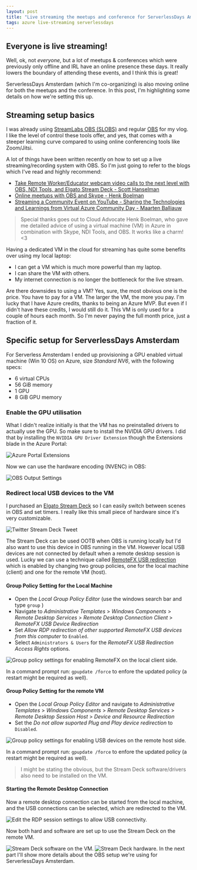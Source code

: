 ```yaml
---
layout: post
title: "Live streaming the meetups and conference for ServerlessDays Amsterdam - Part 1"
tags: azure live-streaming serverlessdays
---
```


## Everyone is live streaming!

Well, ok, not *everyone*, but a lot of meetups & conferences which were previously only offline and IRL have an online presence these days. It really lowers the boundary of attending these events, and I think this is great!

ServerlessDays Amsterdam (which I'm co-organizing) is also moving online for both the meetups and the conference. In this post, I'm highlighting some details on how we're setting this up.

<!--more-->

## Streaming setup basics

I was already using [StreamLabs OBS (SLOBS)](https://streamlabs.com/streamlabs-obs) and regular [OBS](https://obsproject.com/) for my vlog. I like the level of control these tools offer, and yes, that comes with a steeper learning curve compared to using online conferencing tools like Zoom/Jitsi.

A lot of things have been written recently on how to set up a live streaming/recording system with OBS. So I'm just going to refer to the blogs which I've read and highly recommend:

- [Take Remote Worker/Educator webcam video calls to the next level with OBS, NDI Tools, and Elgato Stream Deck - Scott Hanselman](https://www.hanselman.com/blog/TakeRemoteWorkerEducatorWebcamVideoCallsToTheNextLevelWithOBSNDIToolsAndElgatoStreamDeck.aspx)
- [Online meetups with OBS and Skype - Henk Boelman](https://www.henkboelman.com/articles/online-meetups-with-obs-and-skype/)
- [Streaming a Community Event on YouTube - Sharing the Technologies and Learnings from Virtual Azure Community Day - Maarten Balliauw](https://blog.maartenballiauw.be/post/2020/04/02/streaming-a-community-event-on-youtube-sharing-the-technologies-and-learnings-from-virtual-azure-community-day.html)

> Special thanks goes out to Cloud Advocate Henk Boelman, who gave me detailed advice of using a virtual machine (VM) in Azure in combination with Skype, NDI Tools, and OBS. It works like a charm! <3

Having a dedicated VM in the cloud for streaming has quite some benefits over using my local laptop:
- I can get a VM which is much more powerful than my laptop.
- I can share the VM with others.
- My internet connection is no longer the bottleneck for the live stream.

Are there downsides to using a VM? Yes, sure, the most obvious one is the price. You have to pay for a VM. The larger the VM, the more you pay. I'm lucky that I have Azure credits, thanks to being an Azure MVP. But even if I didn't have these credits, I would still do it. This VM is only used for a couple of hours each month. So I'm never paying the full month price, just a fraction of it.

## Specific setup for ServerlessDays Amsterdam

For Serverless Amsterdam I ended up provisioning a GPU enabled virtual machine (Win 10 OS) on Azure, size _Standard NV6_, with the following specs:
- 6 virtual CPUs
- 56 GiB memory
- 1 GPU
- 8 GiB GPU memory

### Enable the GPU utilisation

What I didn't realize initially is that the VM has no preinstalled drivers to actually use the GPU. So make sure to install the NVIDIA GPU drivers. I did that by installing the `NVIDIA GPU Driver Extension` though the Extensions blade in the Azure Portal:

<img class="u-max-full-width" itemprop="image" src="{{ site.url }}/assets/2020/04/08/nvidia_driver_extensions.png" alt="Azure Portal Extensions">

Now we can use the hardware encoding (NVENC) in OBS:

<img class="u-max-full-width" itemprop="image" src="{{ site.url }}/assets/2020/04/08/obs_output.png" alt="OBS Output Settings">

### Redirect local USB devices to the VM

I purchased an [Elgato Stream Deck](https://www.elgato.com/en/gaming/stream-deck) so I can easily switch between scenes in OBS and set timers. I really like this small piece of hardware since it's very customizable.

<img class="u-max-full-width" itemprop="image" src="{{ site.url }}/assets/2020/04/08/tweet_stream_deck.png" alt="Twitter Stream Deck Tweet">

The Stream Deck can be used OOTB when OBS is running locally but I'd also want to use this device in OBS running in the VM. However local USB devices are not connected by default when a remote desktop session is used. Lucky we can use a technique called [RemoteFX USB redirection](https://techcommunity.microsoft.com/t5/enterprise-mobility-security/introducing-microsoft-remotefx-usb-redirection-part-1/ba-p/247035) which is enabled by changing two group policies, one for the local machine (client) and one for the remote VM (host).

#### Group Policy Setting for the Local Machine

- Open the _Local Group Policy Editor_ (use the windows search bar and type `group` )
- Navigate to _Administrative Templates_ > _Windows Components_ > _Remote Desktop Services_ > _Remote Desktop Connection Client_ > _RemoteFX USB Device Redirection_
- Set _Allow RDP redirection of other supported RemoteFX USB devices from this computer_ to `Enabled`.
- Select `Administrators & Users` for the _RemoteFX USB Redirection Access Rights_ options.

<img class="u-max-full-width" itemprop="image" src="{{ site.url }}/assets/2020/04/08/rdp_client.png" alt="Group policy settings for enabling RemoteFX on the local client side.">

In a command prompt run: `gpupdate /force` to enfore the updated policy (a restart might be required as well).

#### Group Policy Setting for the remote VM

- Open the _Local Group Policy Editor_ and navigate to _Administrative Templates_ > _Windows Components_ > _Remote Desktop Services_ > _Remote Desktop Session Host_ > _Device and Resource Redirection_
- Set the _Do not allow suported Plug and Play device redirection_ to `Disabled`. 

<img class="u-max-full-width" itemprop="image" src="{{ site.url }}/assets/2020/04/08/rdp_host.png" alt="Group policy settings for enabling USB devices on the remote host side.">

In a command prompt run: `gpupdate /force` to enfore the updated policy (a restart might be required as well).

> I might be stating the obvious, but the Stream Deck software/drivers also need to be installed on the VM.

#### Starting the Remote Desktop Connection

Now a remote desktop connection can be started from the local machine, and the USB connections can be selected, which are redirected to the VM.

<img class="u-max-full-width" itemprop="image" src="{{ site.url }}/assets/2020/04/08/rdp_settings.png" alt="Edit the RDP session settings to allow USB connectivity.">

Now both hard and software are set up to use the Stream Deck on the remote VM.

<img class="u-max-full-width" itemprop="image" src="{{ site.url }}/assets/2020/04/08/stream_deck_vm.png" alt="Stream Deck software on the VM.">

<img class="u-max-full-width" itemprop="image" src="{{ site.url }}/assets/2020/04/08/stream_deck_hardware.jpeg" alt="Stream Deck hardware.">
In the next part I'll show more details about the OBS setup we're using for ServerlessDays Amsterdam.